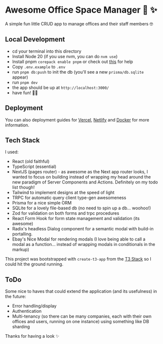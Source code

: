 # Awesome Office Space Manager 🏢 ✨

A simple fun little CRUD app to manage offices and their staff members 🤓

## Local Development

- cd your terminal into this directory
- Install Node 20 (if you use nvm, you can do `nvm use`)
- Install pnpm `corepack enable pnpm` or check out [this](https://pnpm.io/installation) for help
- Copy `.env.example` to `.env`
- run `pnpm db:push` to init the db (you'll see a new `prisma/db.sqlite` appear)
- run `pnpm dev`
- the app should be up at `http://localhost:3000/`
- have fun! 🧑‍🍳

## Deployment

You can also deployment guides for [Vercel](https://create.t3.gg/en/deployment/vercel), [Netlify](https://create.t3.gg/en/deployment/netlify) and [Docker](https://create.t3.gg/en/deployment/docker) for more information.

## Tech Stack

I used:

- React (old faithful)
- TypeScript (essential)
- NextJS (pages router) - as awesome as the Next app router looks, I wanted to focus on building instead of wrapping my head around the new paradigm of Server Components and Actions. Definitely on my todo list though!
- Tailwind to implement designs at the speed of light
- TRPC for automatic query client type-gen awesomeness
- Prisma for a nice simple ORM
- SQLite for a lovely file-based db (no need to spin up a db... woohoo!)
- Zod for validation on both forms and trpc procedures
- React Form Hook for form state management and validation (its awesome)
- Radix's headless Dialog component for a semantic modal with build-in portalling.
- Ebay's Nice Modal for rendering modals (I love being able to call a modal as a function... instead of wrapping modals in conditionals in the markup)

This project was bootstrapped with `create-t3-app` from the [T3 Stack](https://create.t3.gg/) so I could hit the ground running.

## ToDo

Some nice to haves that could extend the application (and its usefulness) in the future:

- Error handling/display
- Authentication
- Multi-tenancy (so there can be many companies, each with their own offices and users, running on one instance) using something like DB sharding

Thanks for having a look ✨
